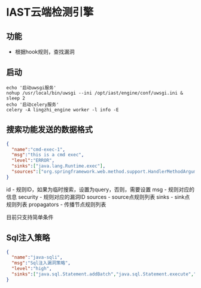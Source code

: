 # IAST云端检测引擎

## 功能
- 根据hook规则，查找漏洞

## 启动
```shell script
echo '启动uwsgi服务'
nohup /usr/local/bin/uwsgi --ini /opt/iast/engine/conf/uwsgi.ini &
sleep 2
echo '启动celery服务'
celery -A lingzhi_engine worker -l info -E
```


## 搜索功能发送的数据格式
```json
{
  "name":"cmd-exec-1",
  "msg":"this is a cmd exec",
  "level":"ERROR",
  "sinks":["java.lang.Runtime.exec"],
  "sources":["org.springframework.web.method.support.HandlerMethodArgumentResolverComposite.resolveArgument"]
}
```
id - 规则ID，如果为临时搜索，设置为query，否则，需要设置
msg - 规则对应的信息
security - 规则对应的漏洞ID
sources - source点规则列表
sinks - sink点规则列表
propagators - 传播节点规则列表

目前只支持简单条件

## Sql注入策略
```json
{
  "name":"java-sqli",
  "msg":"Sql注入漏洞策略",
  "level":"high",
  "sinks":["java.sql.Statement.addBatch","java.sql.Statement.execute","java.sql.Statement.executeQuery","java.sql.Connection.prepareCall","java.sql.Connection.prepareStatement"]
}
```
